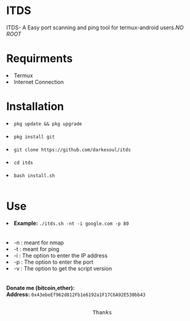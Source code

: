 # ITDS
ITDS- A Easy port scanning and ping tool for termux-android users.*NO ROOT*
# Requirments
<li>Termux</li>
<li>Internet Connection</li>
<h1>Installation</h1>
<li>
<code>pkg update && pkg upgrade</code></li><br>
<li><code>pkg install git</code></li><br>
<li><code>git clone https://github.com/darkesoul/itds</code></li><br>
<li><code>cd itds</code></li><br>
<li><code>bash install.sh</code></li><br>
<h1>Use</h1>
<li><strong>Example: </strong><code>./itds.sh -nt -i google.com -p 80</code></li><br><br>
             <li>-n : meant for nmap</li>
             <li>-t : meant for ping</li>
             <li>-i : The option to enter the IP address</li>
             <li>-p : The option to enter the port</li>
             <li>-v : The option to get the script version</li><br><br>
<strong>Donate me (bitcoin,ether):<br>
Address:</strong> <code>0x43ebeEf962d812Fb1e6192a1F17C6A92E530bb43</code><br><br>
<pre>                           Thanks      </pre>

